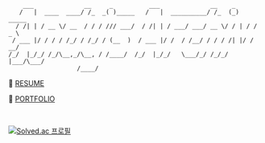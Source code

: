 ```
    ___              __     _          ___              __    _          
   /   |  ____  ____/ /_  _( )_____   /   |  __________/ /_  (_)   _____ 
  / /| | / __ \/ __  / / / /// ___/  / /| | / ___/ ___/ __ \/ / | / / _ \
 / ___ |/ / / / /_/ / /_/ / (__  )  / ___ |/ /  / /__/ / / / /| |/ /  __/
/_/  |_/_/ /_/\__,_/\__, / /____/  /_/  |_/_/   \___/_/ /_/_/ |___/\___/ 
                   /____/                                                
```

<p>🔗 <a href="https://jvnlee.notion.site/RESUME-e52020a99e3d413188f9ad74b337af20">RESUME</a></p>

<p>🔗 <a href="https://jvnlee.notion.site/PORTFOLIO-06095c8b3bc94b94b4eba08cfe1c3886">PORTFOLIO</a></p>

&nbsp;

[![Solved.ac 프로필](http://mazassumnida.wtf/api/v2/generate_badge?boj=lhjun1028)](https://solved.ac/lhjun1028)
